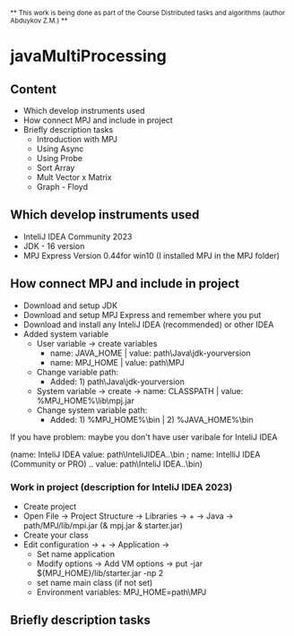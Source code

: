 <sub>** This work is being done as part of the Course Distributed tasks and algorithms (author Abduykov Z.M.) **</sub> 

# javaMultiProcessing

## Content
- Which develop instruments used
- How connect MPJ and include in project
- Briefly description tasks
  - Introduction with MPJ
  - Using Async
  - Using Probe
  - Sort Array
  - Mult Vector x Matrix
  - Graph - Floyd

## Which develop instruments used

- InteliJ IDEA Community 2023
- JDK - 16 version
- MPJ Express Version 0.44for win10 (I installed MPJ in the MPJ folder) 

## How connect MPJ and include in project

- Download and setup JDK
- Download and setup MPJ Express and remember where you put
- Download and install any InteliJ IDEA (recommended) or other IDEA
- Added system variable
  - User variable -> create variables
    - name: JAVA_HOME | value: path\Java\jdk-yourversion
    - name: MPJ_HOME | value: path\MPJ
  - Change variable path:
    - Added: 1) path\Java\jdk-yourversion 
  - System variable -> create -> name: CLASSPATH | value: %MPJ_HOME%\lib\mpj.jar
  - Change system variable path:
    - Added: 1) %MPJ_HOME%\bin | 2) %JAVA_HOME%\bin

If you have problem: maybe you don't have user varibale for InteliJ IDEA 

(name: InteliJ IDEA value: path\InteliJIDEA..\bin ; name: IntelliJ IDEA (Community or PRO) .. value: path\InteliJ IDEA..\bin)

### Work in project (description for InteliJ IDEA 2023)

- Create project
- Open File -> Project Structure -> Libraries -> + -> Java -> path/MPJ/lib/mpi.jar (& mpj.jar & starter.jar)
- Create your class
- Edit configuration -> + -> Application ->
  - Set name application
  - Modify options -> Add VM options -> put -jar ${MPJ_HOME}/lib/starter.jar -np 2
  - set name main class (if not set)
  - Environment variables: MPJ_HOME=path\MPJ

## Briefly description tasks
